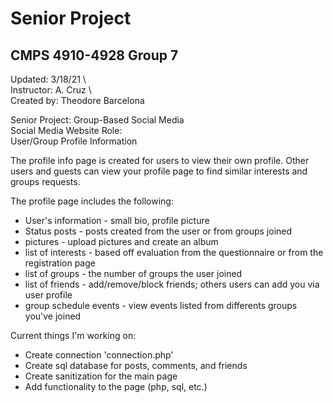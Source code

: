 # Senior Project
## **CMPS 4910-4928 Group 7**

Updated: 3/18/21 \  
Instructor: A. Cruz \    
Created by: Theodore Barcelona 

Senior Project: Group-Based Social Media \
Social Media Website Role: \
User/Group Profile Information

The profile info page is created for users to view their own profile. Other users and guests can view your profile page
to find similar interests and groups requests.
 
The profile page includes the following:

* User's information - small bio, profile picture
* Status posts - posts created from the user or from groups joined
* pictures - upload pictures and create an album
* list of interests - based off evaluation from the questionnaire or from the registration page
* list of groups - the number of groups the user joined
* list of friends - add/remove/block friends; others users can add you via user profile 
* group schedule events - view events listed from differents groups you've joined

Current things I'm working on:

* Create connection 'connection.php'
* Create sql database for posts, comments, and friends
* Create sanitization for the main page
* Add functionality to the page (php, sql, etc.)
